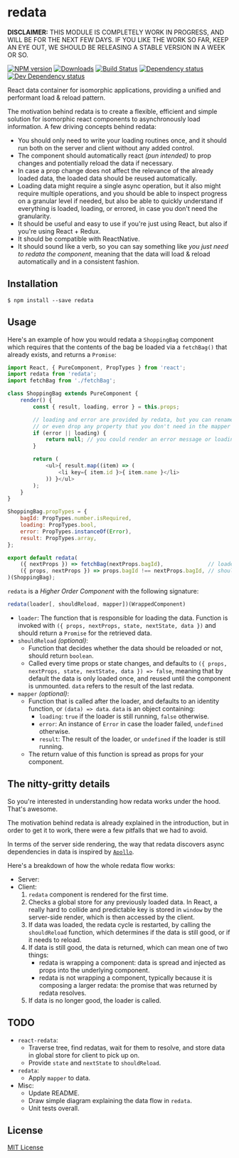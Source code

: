 # redata

**DISCLAIMER:** THIS MODULE IS COMPLETELY WORK IN PROGRESS, AND WILL BE FOR THE NEXT FEW DAYS. IF YOU LIKE THE WORK SO FAR, KEEP AN EYE OUT, WE SHOULD BE RELEASING A STABLE VERSION IN A WEEK OR SO.

[![NPM version][npm-image]][npm-url] [![Downloads][downloads-image]][npm-url] [![Build Status][travis-image]][travis-url] [![Dependency status][david-dm-image]][david-dm-url] [![Dev Dependency status][david-dm-dev-image]][david-dm-dev-url]

[npm-url]:https://npmjs.org/package/redata
[downloads-image]:http://img.shields.io/npm/dm/redata.svg
[npm-image]:http://img.shields.io/npm/v/redata.svg
[travis-url]:https://travis-ci.org/moxystudio/react-redata
[travis-image]:http://img.shields.io/travis/moxystudio/react-redata/master.svg
[david-dm-url]:https://david-dm.org/moxystudio/react-redata
[david-dm-image]:https://img.shields.io/david/moxystudio/react-redata.svg
[david-dm-dev-url]:https://david-dm.org/moxystudio/react-redata#info=devDependencies
[david-dm-dev-image]:https://img.shields.io/david/dev/moxystudio/react-redata.svg

React data container for isomorphic applications, providing a unified and performant load & reload pattern.

The motivation behind redata is to create a flexible, efficient and simple solution for isomorphic react components to asynchronously load information. A few driving concepts behind redata:

- You should only need to write your loading routines once, and it should run both on the server and client without any added control.
- The component should automatically react *(pun intended)* to prop changes and potentially reload the data if necessary.
- In case a prop change does not affect the relevance of the already loaded data, the loaded data should be reused automatically.
- Loading data might require a single async operation, but it also might require multiple operations, and you should be able to inspect progress on a granular level if needed, but also be able to quickly understand if everything is loaded, loading, or errored, in case you don't need the granularity.
- It should be useful and easy to use if you're just using React, but also if you're using React + Redux.
- It should be compatible with ReactNative.
- It should sound like a verb, so you can say something like *you just need to redata the component*, meaning that the data will load & reload automatically and in a consistent fashion.

## Installation

`$ npm install --save redata`


## Usage


Here's an example of how you would redata a `ShoppingBag` component which requires that the contents of the bag be loaded via a `fetchBag()` that already exists, and returns a `Promise`:

```js
import React, { PureComponent, PropTypes } from 'react';
import redata from 'redata';
import fetchBag from './fetchBag';

class ShoppingBag extends PureComponent {
	render() {
		const { result, loading, error } = this.props;

		// loading and error are provided by redata, but you can rename
		// or even drop any property that you don't need in the mapper
		if (error || loading) {
			return null; // you could render an error message or loading respectively
		}

		return (
			<ul>{ result.map((item) => (
				<li key={ item.id }>{ item.name }</li>
			)) }</ul>
		);
	}
}

ShoppingBag.propTypes = {
	bagId: PropTypes.number.isRequired,
	loading: PropTypes.bool,
	error: PropTypes.instanceOf(Error),
	result: PropTypes.array,
};

export default redata(
	({ nextProps }) => fetchBag(nextProps.bagId),              // loader
	({ props, nextProps }) => props.bagId !== nextProps.bagId, // shouldReload policy
)(ShoppingBag);
```


`redata` is a *Higher Order Component* with the following signature:

```js
redata(loader[, shouldReload, mapper])(WrappedComponent)
```

- `loader`: The function that is responsible for loading the data. Function is invoked with `({ props, nextProps, state, nextState, data })` and should return a `Promise` for the retrieved data.
- `shouldReload` *(optional)*:
	- Function that decides whether the data should be reloaded or not, should return `boolean`.
	- Called every time props or state changes, and defaults to `({ props, nextProps, state, nextState, data }) => false`, meaning that by default the data is only loaded once, and reused until the component is unmounted. `data` refers to the result of the last redata.
- `mapper` *(optional)*:
	- Function that is called after the loader, and defaults to an identity function, or `(data) => data`. `data` is an object containing:
		- `loading`: `true` if the loader is still running, `false` otherwise.
		- `error`: An instance of `Error` in case the loader failed, `undefined` otherwise.
		- `result`: The result of the loader, or `undefined` if the loader is still running.
	- The return value of this function is spread as props for your component.


## The nitty-gritty details

So you're interested in understanding how redata works under the hood. That's awesome.

The motivation behind redata is already explained in the introduction, but in order to get it to work, there were a few pitfalls that we had to avoid.

In terms of the server side rendering, the way that redata discovers async dependencies in data is inspired by [`Apollo`](https://github.com/apollographql/react-apollo).

Here's a breakdown of how the whole redata flow works:

- Server:
- Client:
	1. `redata` component is rendered for the first time.
	2. Checks a global store for any previously loaded data. In React, a really hard to collide and predictable key is stored in `window` by the server-side render, which is then accessed by the client.
	3. If data was loaded, the redata cycle is restarted, by calling the `shouldReload` function, which determines if the data is still good, or if it needs to reload.
	4. If data is still good, the data is returned, which can mean one of two things:
		- redata is wrapping a component: data is spread and injected as props into the underlying component.
		- redata is not wrapping a component, typically because it is composing a larger redata: the promise that was returned by redata resolves.
	5. If data is no longer good, the loader is called.

## TODO

- `react-redata`:
    - Traverse tree, find redatas, wait for them to resolve, and store data in global store for client to pick up on.
    - Provide `state` and `nextState` to `shouldReload`.
- `redata`:
    - Apply `mapper` to data.
- Misc:
    - Update README.
    - Draw simple diagram explaining the data flow in `redata`.
    - Unit tests overall.

## License

[MIT License](http://opensource.org/licenses/MIT)
